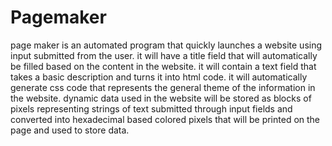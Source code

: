 # Pagemaker
page maker is an automated program that quickly launches a website using input submitted from the user.
it will have a title field that will automatically be filled based on the content in the website.
it will contain a text field that takes a basic description and turns it into html code.  it will automatically generate css code that represents the general theme of the information in the website.
dynamic data used in the website will be stored as blocks of pixels representing strings of text submitted through input fields and converted into hexadecimal based colored pixels that will be printed on the page and used to store data.
